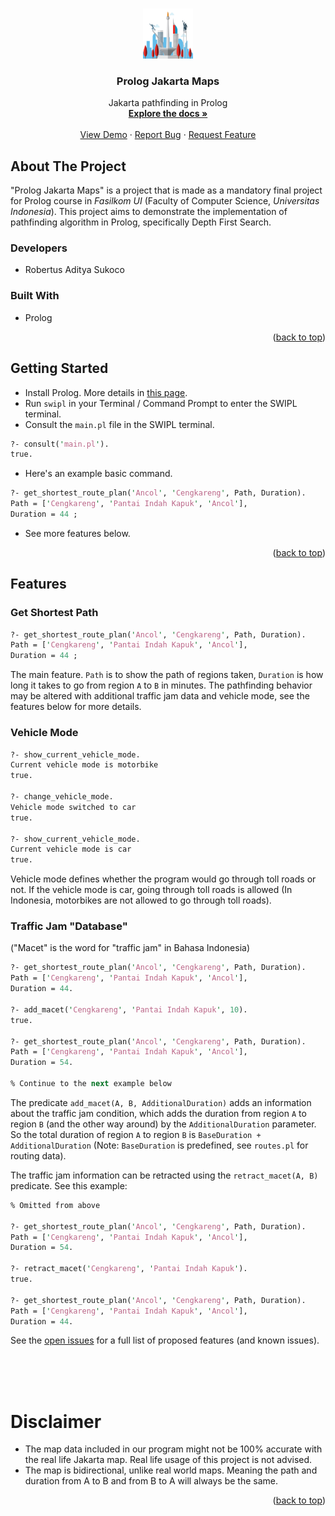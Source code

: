 <!-- Improved compatibility of back to top link: See: https://github.com/othneildrew/Best-README-Template/pull/73 -->
<a name="readme-top"></a>
<!--
*** Thanks for checking out the Best-README-Template. If you have a suggestion
*** that would make this better, please fork the repo and create a pull request
*** or simply open an issue with the tag "enhancement".
*** Don't forget to give the project a star!
*** Thanks again! Now go create something AMAZING! :D
-->



<!-- PROJECT SHIELDS -->
<!--
*** I'm using markdown "reference style" links for readability.
*** Reference links are enclosed in brackets [ ] instead of parentheses ( ).
*** See the bottom of this document for the declaration of the reference variables
*** for contributors-url, forks-url, etc. This is an optional, concise syntax you may use.
*** https://www.markdownguide.org/basic-syntax/#reference-style-links
-->



<!-- PROJECT LOGO -->
<br />
<div align="center">
  <a href="https://github.com/robert-adit-sukoco/prolog-jakarta-maps">
    <img src="images/Logo.png" alt="Logo" width="80" height="80">
  </a>

<h3 align="center">Prolog Jakarta Maps</h3>

  <p align="center">
    Jakarta pathfinding in Prolog
    <br />
    <a href="https://github.com/robert-adit-sukoco/prolog-jakarta-maps"><strong>Explore the docs »</strong></a>
    <br />
    <br />
    <a href="https://github.com/robert-adit-sukoco/prolog-jakarta-maps">View Demo</a>
    ·
    <a href="https://github.com/robert-adit-sukoco/prolog-jakarta-maps/issues/new?labels=bug&template=bug-report---.md">Report Bug</a>
    ·
    <a href="https://github.com/robert-adit-sukoco/prolog-jakarta-maps/issues/new?labels=enhancement&template=feature-request---.md">Request Feature</a>
  </p>
</div>



<!-- ABOUT THE PROJECT -->
## About The Project

"Prolog Jakarta Maps" is a project that is made as a mandatory final project for Prolog course in <em>Fasilkom UI</em> (Faculty of Computer Science, <em>Universitas Indonesia</em>). This project aims to demonstrate the implementation of pathfinding algorithm in Prolog, specifically Depth First Search. 

### Developers
* Robertus Aditya Sukoco

### Built With

* Prolog

<p align="right">(<a href="#readme-top">back to top</a>)</p>



<!-- GETTING STARTED -->
## Getting Started

* Install Prolog. More details in <a href="https://wwu-pi.github.io/tutorials/lectures/lsp/010_install_swi_prolog.html">this page</a>.
* Run `swipl` in your Terminal / Command Prompt to enter the SWIPL terminal.
* Consult the `main.pl` file in the SWIPL terminal.
```pl
?- consult('main.pl').
true.
```
* Here's an example basic command.
```pl
?- get_shortest_route_plan('Ancol', 'Cengkareng', Path, Duration).
Path = ['Cengkareng', 'Pantai Indah Kapuk', 'Ancol'],
Duration = 44 ;
```
* See more features below.


<p align="right">(<a href="#readme-top">back to top</a>)</p>



<!-- USAGE EXAMPLES -->
## Features

### Get Shortest Path

```pl
?- get_shortest_route_plan('Ancol', 'Cengkareng', Path, Duration).
Path = ['Cengkareng', 'Pantai Indah Kapuk', 'Ancol'],
Duration = 44 ;
```
The main feature. `Path` is to show the path of regions taken, `Duration` is how long it takes to go from region `A` to `B` in minutes. The pathfinding behavior may be altered with additional traffic jam data and vehicle mode, see the features below for more details.
### Vehicle Mode
```pl
?- show_current_vehicle_mode.
Current vehicle mode is motorbike
true.

?- change_vehicle_mode.
Vehicle mode switched to car
true.

?- show_current_vehicle_mode.
Current vehicle mode is car
true.
```
Vehicle mode defines whether the program would go through toll roads or not. If the vehicle mode is car, going through toll roads is allowed (In Indonesia, motorbikes are not allowed to go through toll roads).

### Traffic Jam "Database"

("Macet" is the word for "traffic jam" in Bahasa Indonesia)
```pl
?- get_shortest_route_plan('Ancol', 'Cengkareng', Path, Duration).
Path = ['Cengkareng', 'Pantai Indah Kapuk', 'Ancol'],
Duration = 44.

?- add_macet('Cengkareng', 'Pantai Indah Kapuk', 10).
true.

?- get_shortest_route_plan('Ancol', 'Cengkareng', Path, Duration).
Path = ['Cengkareng', 'Pantai Indah Kapuk', 'Ancol'],
Duration = 54.

% Continue to the next example below
```
The predicate `add_macet(A, B, AdditionalDuration)` adds an information about the traffic jam condition, which adds the duration from region `A` to region `B` (and the other way around) by the `AdditionalDuration` parameter. So the total duration of region `A` to region `B` is `BaseDuration + AdditionalDuration` (Note: `BaseDuration` is predefined, see `routes.pl` for routing data).

The traffic jam information can be retracted using the `retract_macet(A, B)` predicate. See this example:
```pl
% Omitted from above

?- get_shortest_route_plan('Ancol', 'Cengkareng', Path, Duration).
Path = ['Cengkareng', 'Pantai Indah Kapuk', 'Ancol'],
Duration = 54.

?- retract_macet('Cengkareng', 'Pantai Indah Kapuk').
true.

?- get_shortest_route_plan('Ancol', 'Cengkareng', Path, Duration).
Path = ['Cengkareng', 'Pantai Indah Kapuk', 'Ancol'],
Duration = 44.
```

See the [open issues](https://github.com/robert-adit-sukoco/prolog-jakarta-maps/issues) for a full list of proposed features (and known issues).





<br />
<br />
<br />

<!-- ACKNOWLEDGMENTS -->
# Disclaimer

* The map data included in our program might not be 100% accurate with the real life Jakarta map. Real life usage of this project is not advised.
* The map is bidirectional, unlike real world maps. Meaning the path and duration from A to B and from B to A will always be the same.

<p align="right">(<a href="#readme-top">back to top</a>)</p>


